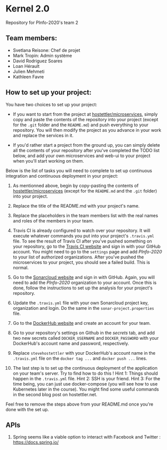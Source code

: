# Kernel 2.0

Repository for PInfo-2020's team 2

## Team members:

- Svetlana Reisone: Chef de projet
- Mark Tropin: Admin système
- David Rodriguez Soares
- Loan Hérault
- Julien Mehmeti
- Kathleen Favre

## How to set up your project:

You have two choices to set up your project:

- If you want to start from the project at [hostettler/microservices](https://github.com/hostettler/microservices), simply copy and paste the contents of the repository into your project (except for the `.git` folder and the `README.md`) and push everything to your repository. You will then modify the project as you advance in your work and replace the services in it.

- If you'd rather start a project from the ground up, you can simply delete all the contents of your repository after you've completed the TODO list below, and add your own microservices and web-ui to your project when you'll start working on them.

Below is the list of tasks you will need to complete to set up continuous integration and continuous deployment in your project:

1. As mentionned above, begin by copy-pasting the contents of [hostettler/microservices](https://github.com/hostettler/microservices) (except for the `README.md` and the `.git` folder) into your project.

2. Replace the title of the README.md with your project's name.

3. Replace the placeholders in the team members list with the real names and roles of the members in your team.

4. Travis CI is already configured to watch over your repository. It will execute whatever commands you put into your project's `.travis.yml` file. To see the result of Travis CI after you've pushed something on your repository, go to the [Travis CI website](https://travis-ci.org/) and sign in with your GitHub account. You might need to go to the `settings` page and add *PInfo-2020* to your list of authorized organizations. After you've pushed the microservices to your project, you should see a failed build. This is normal.

5. Go to the [Sonarcloud website](https://sonarcloud.io/) and sign in with GitHub. Again, you will need to add the *PInfo-2020* organization to your account. Once this is done, follow the instructions to set up the analysis for your project's repository. 

6. Update the `.travis.yml` file with your own Sonarcloud project key, organization and login. Do the same in the `sonar-project.properties` file.

7. Go to the [DockerHub website](https://hub.docker.com/) and create an account for your team.

8. Go to your repository's settings on Github in the *secrets* tab, and add two new secrets called `DOCKER_USERNAME` and `DOCKER_PASSWORD` with your DockerHub's account name and password, respectively.

9. Replace `stevehostettler` with your DockerHub's account name in the `.travis.yml` file on the `docker tag ...` and `docker push ...` lines.

10. The last step is to set up the continuous deployment of the application on your team's server. Try to find how to do this ! Hint 1: Things should happen in the `.travis.yml` file. Hint 2: SSH is your friend. Hint 3: For the time being, you can just use docker-compose (you will see how to use Kubernetes later in the course). You might find some useful commands in the second blog post on hostettler.net.

Feel free to remove the steps above from your README.md once you're done with the set up.


## APIs

1. Spring seems like a viable option to interact with Facebook and Twitter : https://docs.spring.io/
